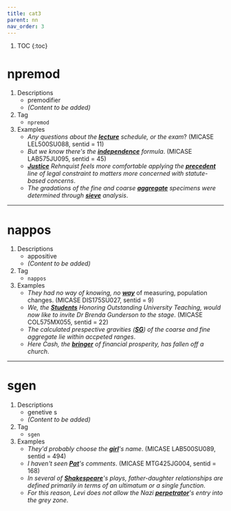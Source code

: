 ```yaml
---
title: cat3
parent: nn
nav_order: 3
---
```

1. TOC
{:toc}


# npremod

1. Descriptions
    - premodifier
    - *(Content to be added)*
2. Tag
    - `npremod`
3. Examples
    - *Any questions about the <ins>**lecture**</ins> schedule, or the exam*? (MICASE LEL500SU088, sentid = 11)
    - *But we know there's the <ins>**independence**</ins> formula*. (MICASE LAB575JU095, sentid = 45)
    - *<ins>**Justice**</ins> Rehnquist feels more comfortable applying the <ins>**precedent**</ins> line of legal constraint to matters more concerned with statute-based concerns*.
    - *The gradations of the fine and coarse <ins>**aggregate**</ins> specimens were determined through <ins>**sieve**</ins> analysis*.

---

# nappos

1. Descriptions
    - appositive
    - *(Content to be added)*
2. Tag
    - `nappos`
3. Examples
    - *They had no way of knowing, no <ins>**way**</ins>* of measuring, population changes. (MICASE DIS175SU027, sentid = 9)
    - *We, the <ins>**Students**</ins> Honoring Outstanding University Teaching, would now like to invite Dr Brenda Gunderson to the stage*. (MICASE COL575MX055, sentid = 22)
    - *The calculated prespective gravities (<ins>**SG**</ins>) of the coarse and fine aggregate lie within accpeted ranges*.
    - *Here Cash, the <ins>**bringer**</ins> of financial prosperity, has fallen off a church*.

---

# sgen

1. Descriptions
    - genetive s
    - *(Content to be added)*
2. Tag
    - `sgen`
3. Examples
    - *They'd probably choose the <ins>**girl**</ins>'s name*. (MICASE LAB500SU089, sentid = 494)
    - *I haven't seen <ins>**Pat**</ins>'s comments*. (MICASE MTG425JG004, sentid = 168)
    - *In several of <ins>**Shakespeare**</ins>'s plays, father-daughter relationships are defined primarily in terms of an ultimatum or a single function*.
    - *For this reason, Levi does not allow the Nazi <ins>**perpetrator**</ins>'s entry into the grey zone*.

